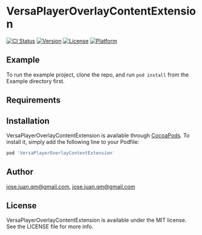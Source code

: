 # VersaPlayerOverlayContentExtension

[![CI Status](https://img.shields.io/travis/jose.juan.qm@gmail.com/VersaPlayerOverlayContentExtension.svg?style=flat)](https://travis-ci.org/jose.juan.qm@gmail.com/VersaPlayerOverlayContentExtension)
[![Version](https://img.shields.io/cocoapods/v/VersaPlayerOverlayContentExtension.svg?style=flat)](https://cocoapods.org/pods/VersaPlayerOverlayContentExtension)
[![License](https://img.shields.io/cocoapods/l/VersaPlayerOverlayContentExtension.svg?style=flat)](https://cocoapods.org/pods/VersaPlayerOverlayContentExtension)
[![Platform](https://img.shields.io/cocoapods/p/VersaPlayerOverlayContentExtension.svg?style=flat)](https://cocoapods.org/pods/VersaPlayerOverlayContentExtension)

## Example

To run the example project, clone the repo, and run `pod install` from the Example directory first.

## Requirements

## Installation

VersaPlayerOverlayContentExtension is available through [CocoaPods](https://cocoapods.org). To install
it, simply add the following line to your Podfile:

```ruby
pod 'VersaPlayerOverlayContentExtension'
```

## Author

jose.juan.qm@gmail.com, jose.juan.qm@gmail.com

## License

VersaPlayerOverlayContentExtension is available under the MIT license. See the LICENSE file for more info.
